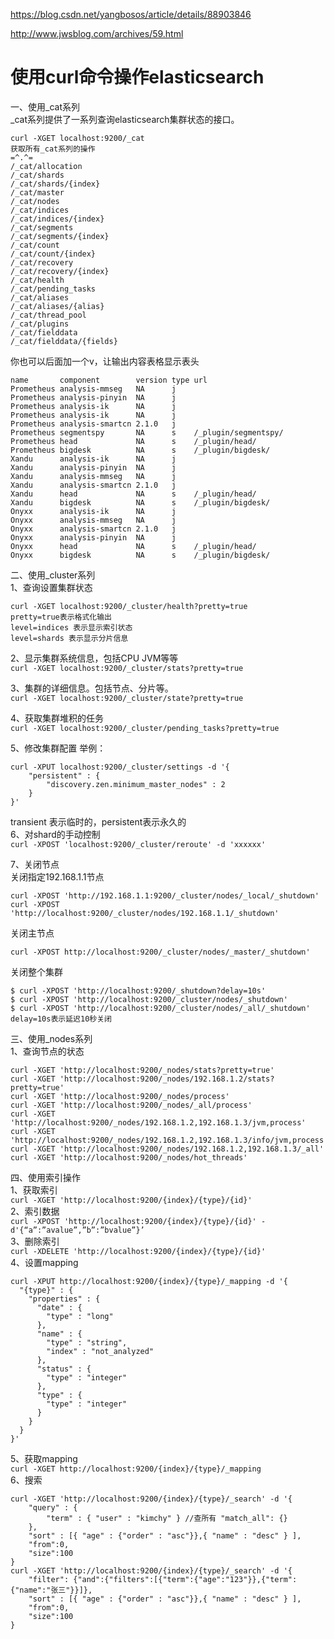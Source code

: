 https://blog.csdn.net/yangbosos/article/details/88903846

http://www.jwsblog.com/archives/59.html


使用curl命令操作elasticsearch
=============================
一、使用_cat系列  
_cat系列提供了一系列查询elasticsearch集群状态的接口。  
```
curl -XGET localhost:9200/_cat
获取所有_cat系列的操作
=^.^=
/_cat/allocation
/_cat/shards
/_cat/shards/{index}
/_cat/master
/_cat/nodes
/_cat/indices
/_cat/indices/{index}
/_cat/segments
/_cat/segments/{index}
/_cat/count
/_cat/count/{index}
/_cat/recovery
/_cat/recovery/{index}
/_cat/health
/_cat/pending_tasks
/_cat/aliases
/_cat/aliases/{alias}
/_cat/thread_pool
/_cat/plugins
/_cat/fielddata
/_cat/fielddata/{fields}
```  
你也可以后面加一个v，让输出内容表格显示表头  
```
name       component        version type url
Prometheus analysis-mmseg   NA      j
Prometheus analysis-pinyin  NA      j
Prometheus analysis-ik      NA      j
Prometheus analysis-ik      NA      j
Prometheus analysis-smartcn 2.1.0   j
Prometheus segmentspy       NA      s    /_plugin/segmentspy/
Prometheus head             NA      s    /_plugin/head/
Prometheus bigdesk          NA      s    /_plugin/bigdesk/
Xandu      analysis-ik      NA      j
Xandu      analysis-pinyin  NA      j
Xandu      analysis-mmseg   NA      j
Xandu      analysis-smartcn 2.1.0   j
Xandu      head             NA      s    /_plugin/head/
Xandu      bigdesk          NA      s    /_plugin/bigdesk/
Onyxx      analysis-ik      NA      j
Onyxx      analysis-mmseg   NA      j
Onyxx      analysis-smartcn 2.1.0   j
Onyxx      analysis-pinyin  NA      j
Onyxx      head             NA      s    /_plugin/head/
Onyxx      bigdesk          NA      s    /_plugin/bigdesk/
```  
二、使用_cluster系列  
1、查询设置集群状态  
```
curl -XGET localhost:9200/_cluster/health?pretty=true
pretty=true表示格式化输出
level=indices 表示显示索引状态
level=shards 表示显示分片信息
```  
2、显示集群系统信息，包括CPU JVM等等  
``` curl -XGET localhost:9200/_cluster/stats?pretty=true ```

3、集群的详细信息。包括节点、分片等。  
``` curl -XGET localhost:9200/_cluster/state?pretty=true ```  

4、获取集群堆积的任务  
``` curl -XGET localhost:9200/_cluster/pending_tasks?pretty=true ```  

5、修改集群配置
举例：
```
curl -XPUT localhost:9200/_cluster/settings -d '{
    "persistent" : {
        "discovery.zen.minimum_master_nodes" : 2
    }
}'
```  
transient 表示临时的，persistent表示永久的  
6、对shard的手动控制  
``` curl -XPOST 'localhost:9200/_cluster/reroute' -d 'xxxxxx' ```

7、关闭节点  
关闭指定192.168.1.1节点  
```
curl -XPOST 'http://192.168.1.1:9200/_cluster/nodes/_local/_shutdown'
curl -XPOST 'http://localhost:9200/_cluster/nodes/192.168.1.1/_shutdown'
```  
关闭主节点  
```
curl -XPOST http://localhost:9200/_cluster/nodes/_master/_shutdown'
```  
关闭整个集群  
```
$ curl -XPOST 'http://localhost:9200/_shutdown?delay=10s'
$ curl -XPOST 'http://localhost:9200/_cluster/nodes/_shutdown'
$ curl -XPOST 'http://localhost:9200/_cluster/nodes/_all/_shutdown'
delay=10s表示延迟10秒关闭
```  
三、使用_nodes系列  
1、查询节点的状态  
```
curl -XGET 'http://localhost:9200/_nodes/stats?pretty=true'
curl -XGET 'http://localhost:9200/_nodes/192.168.1.2/stats?pretty=true'
curl -XGET 'http://localhost:9200/_nodes/process'
curl -XGET 'http://localhost:9200/_nodes/_all/process'
curl -XGET 'http://localhost:9200/_nodes/192.168.1.2,192.168.1.3/jvm,process'
curl -XGET 'http://localhost:9200/_nodes/192.168.1.2,192.168.1.3/info/jvm,process'
curl -XGET 'http://localhost:9200/_nodes/192.168.1.2,192.168.1.3/_all'
curl -XGET 'http://localhost:9200/_nodes/hot_threads'
```  
四、使用索引操作  
1、获取索引  
``` curl -XGET 'http://localhost:9200/{index}/{type}/{id}' ```  
2、索引数据  
``` curl -XPOST 'http://localhost:9200/{index}/{type}/{id}' -d'{“a”:”avalue”,”b”:”bvalue”}’ ```  
3、删除索引  
``` curl -XDELETE 'http://localhost:9200/{index}/{type}/{id}' ```  
4、设置mapping  
```
curl -XPUT http://localhost:9200/{index}/{type}/_mapping -d '{
  "{type}" : {
	"properties" : {
	  "date" : {
		"type" : "long"
	  },
	  "name" : {
		"type" : "string",
		"index" : "not_analyzed"
	  },
	  "status" : {
		"type" : "integer"
	  },
	  "type" : {
		"type" : "integer"
	  }
	}
  }
}'
```  
5、获取mapping  
``` curl -XGET http://localhost:9200/{index}/{type}/_mapping ```  
6、搜索  
```
curl -XGET 'http://localhost:9200/{index}/{type}/_search' -d '{
    "query" : {
        "term" : { "user" : "kimchy" } //查所有 "match_all": {}
    },
	"sort" : [{ "age" : {"order" : "asc"}},{ "name" : "desc" } ],
	"from":0,
	"size":100
}
curl -XGET 'http://localhost:9200/{index}/{type}/_search' -d '{
    "filter": {"and":{"filters":[{"term":{"age":"123"}},{"term":{"name":"张三"}}]},
	"sort" : [{ "age" : {"order" : "asc"}},{ "name" : "desc" } ],
	"from":0,
	"size":100
}
```  
